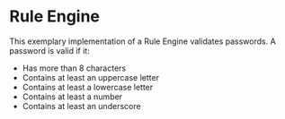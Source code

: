 # Rule Engine

This exemplary implementation of a Rule Engine validates passwords.
A password is valid if it:

- Has more than 8 characters
- Contains at least an uppercase letter
- Contains at least a lowercase letter
- Contains at least a number
- Contains at least an underscore
